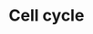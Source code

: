---
annotations:
- id: PW:0000086
  parent: regulatory pathway
  type: Pathway Ontology
  value: cell cycle pathway, mitotic
authors:
- Nsalomonis
- MaintBot
- BruceConklin
- MartijnVanIersel
- Christine Chichester
- Mkutmon
description: (From http://en.wikipedia.org/wiki/Cell_cycle) The cell cycle is the
  series of events that takes place in a cell leading to its division and duplication
  (replication). Regulation of the cell cycle involves processes crucial to the survival
  of a cell, including the detection and repair of genetic damage as well as the prevention
  of uncontrolled cell division. Two key classes of regulatory molecules, cyclins
  and cyclin-dependent kinases (CDKs), determine a cell's progress through the cell
  cycle.
last-edited: 2016-09-16
organisms:
- Drosophila melanogaster
redirect_from:
- /index.php/Pathway:WP31
- /instance/WP31
revision: null
schema-jsonld:
- '@context': https://schema.org/
  '@id': https://wikipathways.github.io/pathways/WP31.html
  '@type': Dataset
  creator:
    '@type': Organization
    name: WikiPathways
  description: (From http://en.wikipedia.org/wiki/Cell_cycle) The cell cycle is the
    series of events that takes place in a cell leading to its division and duplication
    (replication). Regulation of the cell cycle involves processes crucial to the
    survival of a cell, including the detection and repair of genetic damage as well
    as the prevention of uncontrolled cell division. Two key classes of regulatory
    molecules, cyclins and cyclin-dependent kinases (CDKs), determine a cell's progress
    through the cell cycle.
  keywords:
  - 14-3-3
  - ABL1
  - ARF
  - ASK
  - ATR
  - BUB1
  - BUB1B
  - Bub3
  - CCNA1
  - CCNB2
  - CCND3
  - CCNE2
  - CDC14B
  - CDC25B
  - CDC45L
  - CDH1
  - CDK2
  - CDK4
  - CDKN1A
  - CDKN1B
  - CDKN2A
  - CG5971
  - CG7134
  - CG9772
  - Cdk4
  - CycA
  - CycB
  - CycB3
  - CycD
  - CycE
  - CycH
  - E2F1
  - E2F2
  - E2F3
  - E2F4
  - E2F6
  - E2f2
  - ESPL1
  - GADD45A
  - HDAC1
  - HDAC4
  - HDAC5
  - HDAC6
  - HDAC7A
  - HDAC8
  - Hdac3
  - MAD2L2
  - MDM2
  - MEN
  - MPEG1
  - Mcm2
  - Mcm3
  - Mcm5
  - Mcm6
  - Mcm7
  - Med
  - Orc1
  - Orc2
  - Orc4
  - Orc5
  - Orc6
  - PKMYT1
  - PRKDC
  - PTTG1
  - PTTG2
  - PTTG3
  - RB1
  - Rbf
  - Rpd3
  - SMAD3
  - SMC1
  - TBC1D8
  - TFDP1
  - TGFB1
  - TP53
  - TXBP181-like
  - UBE2F
  - YWHAG
  - cdc2
  - dpa
  - fzy
  - grp
  - l(1)G0148
  - lat
  - lok
  - mad2
  - mus209
  - nej
  - polo
  - sgg
  - stg
  - tefu
  - twe
  - wee
  license: CC0
  name: Cell cycle
seo: CreativeWork
title: Cell cycle
wpid: WP31
---